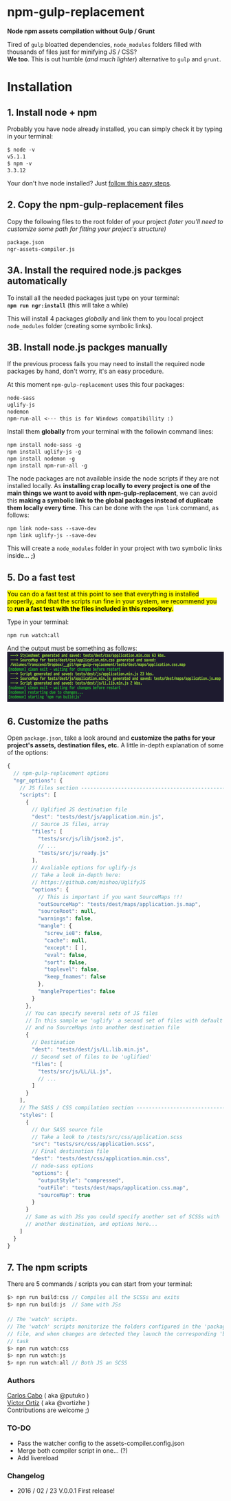 # npm-gulp-replacement
**Node npm assets compilation without Gulp / Grunt**

Tired of `gulp` bloatted dependencies, `node_modules` folders filled with thousands of files just for minifying JS / CSS?  
**We too**. This is out humble (_and much lighter_) alternative to `gulp` and `grunt`.

# Installation

## 1. Install node + npm
Probably you have node already installed, you can simply check it by typing in your terminal:
````
$ node -v
v5.1.1
$ npm -v
3.3.12
````
Your don't hve node installed? Just [follow this easy steps](https://nodejs.org/en/download/).

## 2. Copy the npm-gulp-replacement files
Copy the following files to the root folder of your project _(later you'll need to customize some path for fitting your project's structure)_
````
package.json
ngr-assets-compiler.js
````

## 3A. Install the required node.js packges automatically
To install all the needed packages just type on your terminal:  
**`npm run ngr:install`** (this will take a while)

This will install 4 packages _globally_ and link them to you local project `node_modules` folder (creating some symbolic links).

## 3B. Install node.js packges manually
If the previous process fails you may need to install the required node packages by hand, don't worry, it's an easy procedure.

At this moment `npm-gulp-replacement` uses this four packages:
````
node-sass
uglify-js
nodemon
npm-run-all <--- this is for Windows compatibillity :)
````

Install them **globally** from your terminal with the followin command lines:
````
npm install node-sass -g
npm install uglify-js -g
npm install nodemon -g
npm install npm-run-all -g
````

The node packages are not available inside the node scripts if they are not installed locally. As **installing crap locally to every project is one of the main things we want to avoid with npm-gulp-replacement**, we can avoid this **making a symbolic link to the global packages instead of duplicate them locally every time**. This can be done with the `npm link` command, as follows:
````
npm link node-sass --save-dev
npm link uglify-js --save-dev
````
This will create a `node_modules` folder in your project with two symbolic links inside... **;)**

## 5. Do a fast test
<mark>You can do a fast test at this point to see that everything is installed properlly, and that the scripts run fine in your system, we recommend you to **run a fast test with the files included in this repository**.</mark>

Type in your terminal:
````
npm run watch:all
````

And the output must be something as follows:
![Sample output screenshot](https://raw.githubusercontent.com/carloscabo/npm-gulp-replacement/master/sample-output-screenshot.png)

## 6. Customize the paths
Open `package.json`, take a look around and **customize the paths for your project's assets, destination files, etc.** A little in-depth explanation of some of the options:
````javascript
{
  // npm-gulp-replacement options
  "ngr_options": {
    // JS files section --------------------------------------------------------
    "scripts": [
      {
        // Uglified JS destination file
        "dest": "tests/dest/js/application.min.js",
        // Source JS files, array
        "files": [
          "tests/src/js/lib/json2.js",
          // ...
          "tests/src/js/ready.js"
        ],
        // Avaliable options for uglify-js
        // Take a look in-depth here:
        // https://github.com/mishoo/UglifyJS
        "options": {
          // This is important if you want SourceMaps !!!
          "outSourceMap": "tests/dest/maps/application.js.map",
          "sourceRoot": null,
          "warnings": false,
          "mangle": {
            "screw_ie8": false,
            "cache": null,
            "except": [ ],
            "eval": false,
            "sort": false,
            "toplevel": false,
            "keep_fnames": false
          },
          "mangleProperties": false
        }
      },
      // You can specify several sets of JS files
      // In this sample we 'uglify' a second set of files with default settings
      // and no SourceMaps into another destination file
      {
        // Destination
        "dest": "tests/dest/js/LL.lib.min.js",
        // Second set of files to be 'uglified'
        "files": [
          "tests/src/js/LL/LL.js",
          // ...
        ]
      }
    ],
    // The SASS / CSS compilation section --------------------------------------
    "styles": [
      {
        // Our SASS source file
        // Take a look to /tests/src/css/application.scss
        "src": "tests/src/css/application.scss",
        // Final destination file
        "dest": "tests/dest/css/application.min.css",
        // node-sass options
        "options": {
          "outputStyle": "compressed",
          "outFile": "tests/dest/maps/application.css.map",
          "sourceMap": true
        }
      }
      // Same as with JSs you could specify another set of SCSSs with
      // another destination, and options here...
    ]
  }
}
````

## 7. The npm scripts
There are 5 commands / scripts you can start from your terminal:
````javascript
$> npn run build:css // Compiles all the SCSSs ans exits
$> npn run build:js  // Same with JSs

// The 'watch' scripts.
// The 'watch' scripts monitorize the folders configured in the 'package.json'
// file, and when changes are detected they launch the corresponding 'build'
// task
$> npn run watch:css
$> npn run watch:js
$> npn run watch:all // Both JS an SCSS
````

### Authors
[Carlos Cabo](https://github.com/carloscabo) ( aka @putuko )  
[Víctor Ortíz](https://github.com/vortizhe) ( aka @vortizhe )  
Contributions are welcome ;)

### TO-DO
- Pass the watcher config to the assets-compiler.config.json
- Merge both compiler script in one... (?)
- Add livereload

### Changelog
- 2016 / 02 / 23 V.0.0.1 First release!
